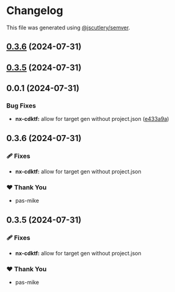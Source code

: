 # Changelog

This file was generated using [@jscutlery/semver](https://github.com/jscutlery/semver).

## [0.3.6](https://github.com/plastic-ant/nx-cdktf/compare/nx-cdktf@0.3.5...nx-cdktf@0.3.6) (2024-07-31)

## [0.3.5](https://github.com/plastic-ant/nx-cdktf/compare/nx-cdktf@0.3.4...nx-cdktf@0.3.5) (2024-07-31)

## 0.0.1 (2024-07-31)


### Bug Fixes

* **nx-cdktf:** allow for target gen without project.json ([e433a9a](https://github.com/plastic-ant/nx-cdktf/commit/e433a9a66d1821799648c7b26d0ec5232cac83b7))

## 0.3.6 (2024-07-31)


### 🩹 Fixes

- **nx-cdktf:** allow for target gen without project.json


### ❤️  Thank You

- pas-mike

## 0.3.5 (2024-07-31)


### 🩹 Fixes

- **nx-cdktf:** allow for target gen without project.json


### ❤️  Thank You

- pas-mike